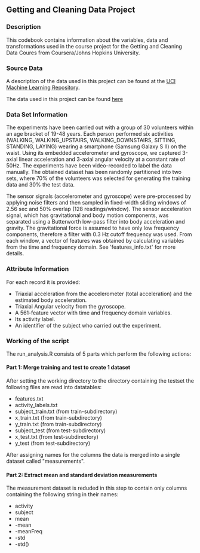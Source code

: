 ## Getting and Cleaning Data Project

### Description
This codebook contains information about the variables, data and transformations used in the course project for the Getting and Cleaning Data Coures from Coursera/Johns Hopkins University.

### Source Data
A description of the data used in this project can be found at the [UCI Machine Learning Repository](http://archive.ics.uci.edu/ml/datasets/Human+Activity+Recognition+Using+Smartphones).

The data used in this project can be found [here](https://d396qusza40orc.cloudfront.net/getdata%2Fprojectfiles%2FUCI%20HAR%20Dataset.zip)

### Data Set Information
The experiments have been carried out with a group of 30 volunteers within an age bracket of 19-48 years. Each person performed six activities (WALKING, WALKING_UPSTAIRS, WALKING_DOWNSTAIRS, SITTING, STANDING, LAYING) wearing a smartphone (Samsung Galaxy S II) on the waist. Using its embedded accelerometer and gyroscope, we captured 3-axial linear acceleration and 3-axial angular velocity at a constant rate of 50Hz. The experiments have been video-recorded to label the data manually. The obtained dataset has been randomly partitioned into two sets, where 70% of the volunteers was selected for generating the training data and 30% the test data. 

The sensor signals (accelerometer and gyroscope) were pre-processed by applying noise filters and then sampled in fixed-width sliding windows of 2.56 sec and 50% overlap (128 readings/window). The sensor acceleration signal, which has gravitational and body motion components, was separated using a Butterworth low-pass filter into body acceleration and gravity. The gravitational force is assumed to have only low frequency components, therefore a filter with 0.3 Hz cutoff frequency was used. From each window, a vector of features was obtained by calculating variables from the time and frequency domain. See 'features_info.txt' for more details. 

### Attribute Information
For each record it is provided:
- Triaxial acceleration from the accelerometer (total acceleration) and the estimated body acceleration.
- Triaxial Angular velocity from the gyroscope. 
- A 561-feature vector with time and frequency domain variables. 
- Its activity label. 
- An identifier of the subject who carried out the experiment.

### Working of the script
The run_analysis.R consists of 5 parts which perform the following actions:

#### Part 1: Merge training and test to create 1 dataset
After setting the working directory to the directory containing the testset the following files are read into datatables:
- features.txt
- activity_labels.txt
- subject_train.txt (from train-subdirectory)
- x_train.txt (from train-subdirectory)
- y_train.txt (from train-subdirectory)
- subject_test (from test-subdirectory)
- x_test.txt (from test-subdirectory)
- y_test (from test-subdirectory)

After assigning names for the columns the data is merged into a single dataset called "measurements".

#### Part 2: Extract mean and standard deviation measurements
The measurement dataset is reduded in this step to contain only columns containing the following string in their names:
- activity
- subject
- mean
- -mean
- -meanFreq
- -std
- -std()
